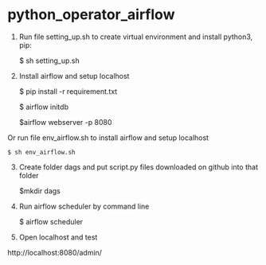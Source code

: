 # python_operator_airflow
1. Run file setting_up.sh to create virtual environment and install python3, pip:

	$ sh setting_up.sh


2. Install airflow and setup localhost


	$ pip install -r requirement.txt
	
	$ airflow initdb
	
	$airflow webserver -p 8080
	
	
 Or run file env_airflow.sh to install airflow and setup localhost
	
	$ sh env_airflow.sh

3. Create folder dags and put script.py files downloaded on github into that folder
	
	
	
	$mkdir dags 

4. Run airflow scheduler by command line
	
	
	$ airflow scheduler
 

5. Open localhost and test

http://localhost:8080/admin/
 
 

